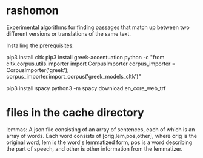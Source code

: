 rashomon
========

Experimental algorithms for finding passages that match up between two
different versions or translations of the same text.

Installing the prerequisites:

pip3 install cltk
pip3 install greek-accentuation
python -c "from cltk.corpus.utils.importer import CorpusImporter corpus_importer = CorpusImporter('greek'); corpus_importer.import_corpus('greek_models_cltk')"

pip3 install spacy
python3 -m spacy download en_core_web_trf

files in the cache directory
============================
lemmas:
A json file consisting of an array of sentences, each of which is an array of words.
Each word consists of [orig,lem,pos,other], where orig is the original
word, lem is the word's lemmatized form, pos is a word describing the part of speech,
and other is other information from the lemmatizer.

